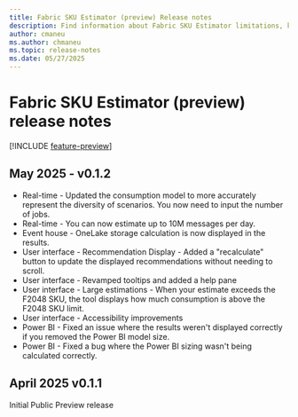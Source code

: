 ```yaml
---
title: Fabric SKU Estimator (preview) Release notes
description: Find information about Fabric SKU Estimator limitations, known issues, help resources, and other release notes.
author: cmaneu
ms.author: chmaneu
ms.topic: release-notes
ms.date: 05/27/2025
---
```


# Fabric SKU Estimator (preview) release notes

[!INCLUDE [feature-preview](../includes/feature-preview-note.md)]

## May 2025 - v0.1.2

- Real-time - Updated the consumption model to more accurately represent the diversity of scenarios. You now need to input the number of jobs.
- Real-time - You can now estimate up to 10M messages per day.
- Event house - OneLake storage calculation is now displayed in the results.
- User interface - Recommendation Display - Added a "recalculate" button to update the displayed recommendations without needing to scroll.
- User interface - Revamped tooltips and added a help pane
- User interface - Large estimations - When your estimate exceeds the F2048 SKU, the tool displays how much consumption is above the F2048 SKU limit.
- User interface - Accessibility improvements
- Power BI - Fixed an issue where the results weren't displayed correctly if you removed the Power BI model size.
- Power BI - Fixed a bug where the Power BI sizing wasn't being calculated correctly.

## April 2025 v0.1.1

Initial Public Preview release
